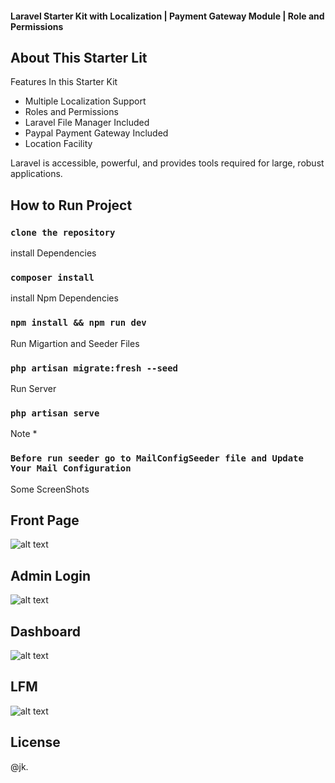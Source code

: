 <p align="center">
<h4>Laravel Starter Kit with Localization | Payment Gateway Module | Role and Permissions</h4>
</p>

## About This Starter Lit

Features In this Starter Kit

-   Multiple Localization Support
-   Roles and Permissions
-   Laravel File Manager Included
-   Paypal Payment Gateway Included
-   Location Facility

Laravel is accessible, powerful, and provides tools required for large, robust applications.

## How to Run Project

### `clone the repository`

install Dependencies

### `composer install`

install Npm Dependencies

### `npm install && npm run dev`

Run Migartion and Seeder Files

### `php artisan migrate:fresh --seed`

Run Server

### `php artisan serve`

Note \*

### `Before run seeder go to MailConfigSeeder file and Update Your Mail Configuration`

Some ScreenShots

## Front Page

![alt text](/assets/screenshots/front.JPG "front page")

## Admin Login

![alt text](/assets/screenshots/adminlogin.JPG "front page")

## Dashboard

![alt text](/assets/screenshots/dashboard.JPG "front page")

## LFM

![alt text](/assets/screenshots/lfm.JPG "front page")

## License

@jk.

